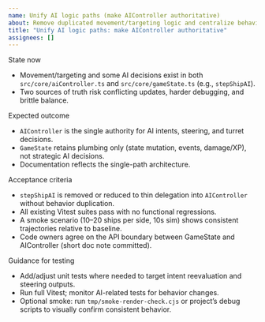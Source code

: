 ```yaml
---
name: Unify AI logic paths (make AIController authoritative)
about: Remove duplicated movement/targeting logic and centralize behavior in AIController
title: "Unify AI logic paths: make AIController authoritative"
assignees: []
---
```


State now

- Movement/targeting and some AI decisions exist in both `src/core/aiController.ts` and `src/core/gameState.ts` (e.g., `stepShipAI`).
- Two sources of truth risk conflicting updates, harder debugging, and brittle balance.

Expected outcome

- `AIController` is the single authority for AI intents, steering, and turret decisions.
- `GameState` retains plumbing only (state mutation, events, damage/XP), not strategic AI decisions.
- Documentation reflects the single-path architecture.

Acceptance criteria

- `stepShipAI` is removed or reduced to thin delegation into `AIController` without behavior duplication.
- All existing Vitest suites pass with no functional regressions.
- A smoke scenario (10–20 ships per side, 10s sim) shows consistent trajectories relative to baseline.
- Code owners agree on the API boundary between GameState and AIController (short doc note committed).

Guidance for testing

- Add/adjust unit tests where needed to target intent reevaluation and steering outputs.
- Run full Vitest; monitor AI-related tests for behavior changes.
- Optional smoke: run `tmp/smoke-render-check.cjs` or project’s debug scripts to visually confirm consistent behavior.
